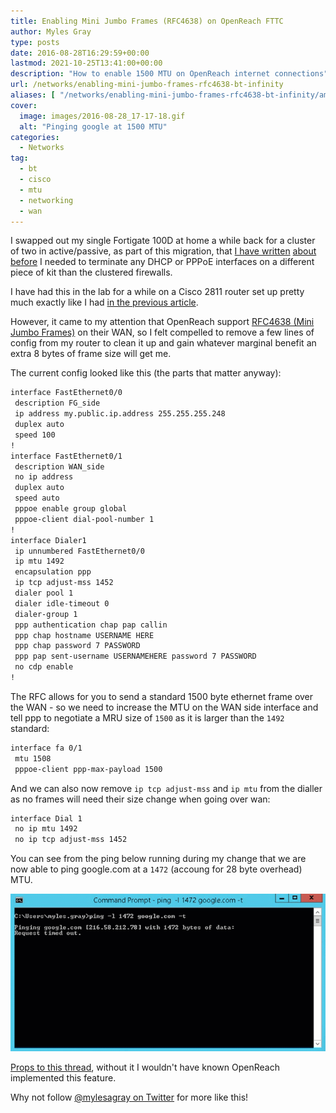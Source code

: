 ```yaml
---
title: Enabling Mini Jumbo Frames (RFC4638) on OpenReach FTTC
author: Myles Gray
type: posts
date: 2016-08-28T16:29:59+00:00
lastmod: 2021-10-25T13:41:00+00:00
description: "How to enable 1500 MTU on OpenReach internet connections"
url: /networks/enabling-mini-jumbo-frames-rfc4638-bt-infinity
aliases: [ "/networks/enabling-mini-jumbo-frames-rfc4638-bt-infinity/amp" ]
cover:
  image: images/2016-08-28_17-17-18.gif
  alt: "Pinging google at 1500 MTU"
categories:
  - Networks
tag:
  - bt
  - cisco
  - mtu
  - networking
  - wan
---
```


I swapped out my single Fortigate 100D at home a while back for a cluster of two in active/passive, as part of this migration, that [I have written][1] [about before][2] I needed to terminate any DHCP or PPPoE interfaces on a different piece of kit than the clustered firewalls.

I have had this in the lab for a while on a Cisco 2811 router set up pretty much exactly like I had [in the previous article][3].

However, it came to my attention that OpenReach support [RFC4638 (Mini Jumbo Frames)][4] on their WAN, so I felt compelled to remove a few lines of config from my router to clean it up and gain whatever marginal benefit an extra 8 bytes of frame size will get me.

The current config looked like this (the parts that matter anyway):

```sh
interface FastEthernet0/0
 description FG_side
 ip address my.public.ip.address 255.255.255.248
 duplex auto
 speed 100
!
interface FastEthernet0/1
 description WAN_side
 no ip address
 duplex auto
 speed auto
 pppoe enable group global
 pppoe-client dial-pool-number 1
!
interface Dialer1
 ip unnumbered FastEthernet0/0
 ip mtu 1492
 encapsulation ppp
 ip tcp adjust-mss 1452
 dialer pool 1
 dialer idle-timeout 0
 dialer-group 1
 ppp authentication chap pap callin
 ppp chap hostname USERNAME HERE
 ppp chap password 7 PASSWORD
 ppp pap sent-username USERNAMEHERE password 7 PASSWORD
 no cdp enable
!
```

The RFC allows for you to send a standard 1500 byte ethernet frame over the WAN - so we need to increase the MTU on the WAN side interface and tell ppp to negotiate a MRU size of `1500` as it is larger than the `1492` standard:

```sh
interface fa 0/1
 mtu 1508
 pppoe-client ppp-max-payload 1500
```

And we can also now remove `ip tcp adjust-mss` and `ip mtu` from the dialler as no frames will need their size change when going over wan:

```sh
interface Dial 1
 no ip mtu 1492
 no ip tcp adjust-mss 1452
```

You can see from the ping below running during my change that we are now able to ping google.com at a `1472` (accoung for 28 byte overhead) MTU.

![Mini Jumbo Frames Ping][5]

[Props to this thread][6], without it I wouldn't have known OpenReach implemented this feature.

Why not follow [@mylesagray on Twitter][7] for more like this!

 [1]: /infrastructure/fortigate-ha-activeactive-part-1-preparation/
 [2]: /infrastructure/fortigate-high-availability-activeactive-part-2-implementation/
 [3]: images/Cisco_1841_Config.txt
 [4]: https://tools.ietf.org/html/rfc4638
 [5]: images/2016-08-28_17-17-18.gif
 [6]: https://community.bt.com/t5/BT-Infinity-Speed-Connection/Infinity-on-Cisco-Router/td-p/149185/page/2
 [7]: https://twitter.com/mylesagray